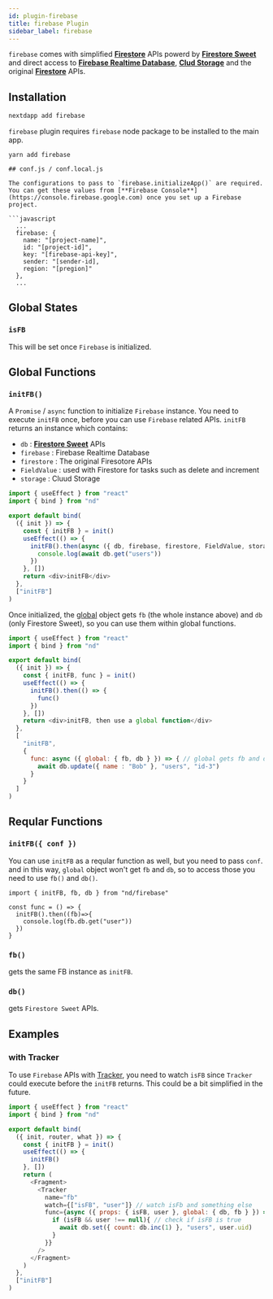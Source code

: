 ```yaml
---
id: plugin-firebase
title: firebase Plugin
sidebar_label: firebase
---
```


`firebase` comes with simplified [**Firestore**](https://firebase.google.com/docs/firestore) APIs powerd by [**Firestore Sweet**](https://warashibe.github.io/firestore-sweet/) and direct access to [**Firebase Realtime Database**](https://firebase.google.com/docs/database), [**Clud Storage**](https://cloud.google.com/storage) and the original [**Firestore**](https://firebase.google.com/docs/firestore) APIs.

## Installation

```javascript
nextdapp add firebase
```


`firebase` plugin requires `firebase` node package to be installed to the main app.

```
yarn add firebase

## conf.js / conf.local.js

The configurations to pass to `firebase.initializeApp()` are required. You can get these values from [**Firebase Console**](https://console.firebase.google.com) once you set up a Firebase project.

```javascript
  ...
  firebase: {
    name: "[project-name]",
    id: "[project-id]",
    key: "[firebase-api-key]",
    sender: "[sender-id],
    region: "[pregion]"
  },
  ...

```

## Global States

### `isFB`

This will be set once `Firebase` is initialized.

## Global Functions

### `initFB()`

A `Promise` / `async` function to initialize `Firebase` instance. You need to execute `initFB` once, before you can use `Firebase` related APIs. `initFB` returns an instance which contains:

* `db` : [**Firestore Sweet**](https://warashibe.github.io/firestore-sweet/docs/api-get) APIs
* `firebase` : Firebase Realtime Database
* `firestore` : The original Firesotore APIs
* `FieldValue` : used with Firestore for tasks such as delete and increment
* `storage` : Cluud Storage

```javascript
import { useEffect } from "react"
import { bind } from "nd"

export default bind(
  ({ init }) => {
    const { initFB } = init()
    useEffect(() => {
      initFB().then(async ({ db, firebase, firestore, FieldValue, storage }) => {
        console.log(await db.get("users"))
      })
    }, [])
    return <div>initFB</div>
  },
  ["initFB"]
)

```

Once initialized, the [global](/next-dapp/docs/global) object gets `fb` (the whole instance above) and `db` (only Firestore Sweet), so you can use them within global functions.

```javascript
import { useEffect } from "react"
import { bind } from "nd"

export default bind(
  ({ init }) => {
    const { initFB, func } = init()
    useEffect(() => {
      initFB().then(() => {
        func()
      })
    }, [])
    return <div>initFB, then use a global function</div>
  },
  [
    "initFB",
    {
      func: async ({ global: { fb, db } }) => { // global gets fb and db
        await db.update({ name : "Bob" }, "users", "id-3")
      }
    }
  ]
)
```

## Reqular Functions

### `initFB({ conf })`

You can use `initFB` as a reqular function as well, but you need to pass `conf`. and in this way, `global` object won't get `fb` and `db`, so to access those you need to use `fb()` and `db()`.

```
import { initFB, fb, db } from "nd/firebase"

const func = () => {
  initFB().then((fb)=>{
    console.log(fb.db.get("user"))
  })
}
```
### `fb()`

gets the same FB instance as `initFB`.

### `db()`

gets `Firestore Sweet` APIs.

## Examples

### with Tracker

To use `Firebase` APIs with [Tracker](/next-dapp/docs/tracker), you need to watch `isFB` since `Tracker` could execute before the `initFB` returns. This could be a bit simplified in the future.

```javascript
import { useEffect } from "react"
import { bind } from "nd"

export default bind(
  ({ init, router, what }) => {
    const { initFB } = init()
    useEffect(() => {
      initFB()
    }, [])
    return (
      <Fragment>
        <Tracker
          name="fb"
          watch={["isFB", "user"]} // watch isFb and something else		  
          func={async ({ props: { isFB, user }, global: { db, fb } }) => {
            if (isFB && user !== null){ // check if isFB is true
              await db.set({ count: db.inc(1) }, "users", user.uid)
			}
          }}
        />
      </Fragment>
    )
  },
  ["initFB"]
)
```

